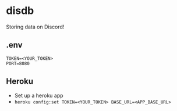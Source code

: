 # disdb

Storing data on Discord!

## .env

```
TOKEN=<YOUR_TOKEN>
PORT=8080
```

## Heroku

- Set up a heroku app
- `heroku config:set TOKEN=<YOUR_TOKEN> BASE_URL=<APP_BASE_URL>`

